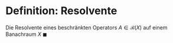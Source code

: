# Definition: Resolvente
Die Resolvente eines beschränkten Operators $A \in \mathcal{B}(X)$ auf einem Banachraum $X$ $\blacksquare$
